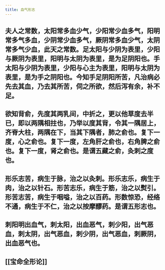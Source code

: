 ```yaml
---
title: 血气形志
---
```


## 夫人之常数，太阳常多血少气，少阳常少血多气，阳明常多气多血，少阴常少血多气，厥阴常多血少气，太阴常多气少血，此天之常数。足太阳与少阴为表里，少阳与厥阴为表里，阳明与太阴为表里，是为足阴阳也。手太阳与少阴为表里，少阳与心主为表里，阳明与太阴为表里，是为手之阴阳也。今知手足阴阳所苦，凡治病必先去其血，乃去其所苦，伺之所欲，然后泻有余，补不足。
## 欲知背俞，先度其两乳间，中折之，更以他草度去半已，即以两隅相拄也，乃举以度其背，令其一隅居上，齐脊大柱，两隅在下，当其下隅者，肺之俞也。复下一度，心之俞也。复下一度，左角肝之俞也，右角脾之俞也。复下一度，肾之俞也。是谓五藏之俞，灸刺之度也。
## 形乐志苦，病生于脉，治之以灸刺。形乐志乐，病生于肉，治之以针石。形苦志乐，病生于筋，治之以熨引。形苦志苦，病生于咽嗌，治之以百药。形数惊恐，经络不通，病生于不仁，治之以按摩醪药。是谓五形志也。
## 刺阳明出血气，刺太阳，出血恶气，刺少阳，出气恶血，刺太阴，出气恶血，刺少阴，出气恶血，刺厥阴，出血恶气也。
## [[宝命全形论]]
